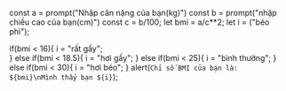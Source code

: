 const a = prompt("Nhập cân nặng của bạn(kg)")
const b = prompt("nhập chiều cao của bạn(cm)")
const c = b/100;
let bmi = a/c**2;
let i = ("béo phì");

if(bmi < 16){
    i = "rất gầy";       
}
else if(bmi < 18.5){
    i = "hơi gầy";
}
else if(bmi < 25){
    i = "bình thường";
}
else if(bmi < 30){
    i = "hơi béo";
}
alert(`Chỉ số BMI của bạn là: ${bmi}\nMình thấy bạn ${i}`); 


